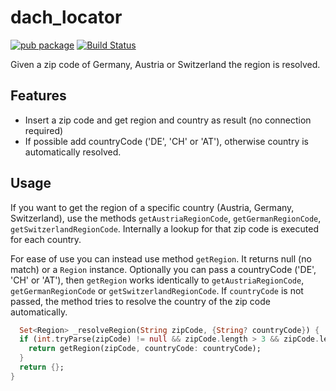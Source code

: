 # dach_locator
[![pub package](https://img.shields.io/pub/v/dach_locator.svg)](https://pub.dartlang.org/packages/dach_locator)
[![Build Status](https://github.com/ehwplus/dach_locator/actions/workflows/tests.yaml/badge.svg?branch=main)](https://github.com/ehwplus/dach_locator/actions/workflows/tests.yaml)

Given a zip code of Germany, Austria or Switzerland the region is resolved.

## Features

* Insert a zip code and get region and country as result (no connection required)
* If possible add countryCode ('DE', 'CH' or 'AT'), otherwise country is automatically resolved.

## Usage

If you want to get the region of a specific country (Austria, Germany, Switzerland), use the
methods `getAustriaRegionCode`, `getGermanRegionCode`, `getSwitzerlandRegionCode`. Internally a
lookup for that zip code is executed for each country.

For ease of use you can instead use method `getRegion`. It returns null (no match) or a `Region` 
instance. Optionally you can pass a countryCode ('DE', 'CH' or 'AT'), then `getRegion` works
identically to `getAustriaRegionCode`, `getGermanRegionCode` or `getSwitzerlandRegionCode`. If
`countryCode` is not passed, the method tries to resolve the country of the zip code automatically.

```dart
  Set<Region> _resolveRegion(String zipCode, {String? countryCode}) {
  if (int.tryParse(zipCode) != null && zipCode.length > 3 && zipCode.length < 6) {
    return getRegion(zipCode, countryCode: countryCode);
  }
  return {};
}
```